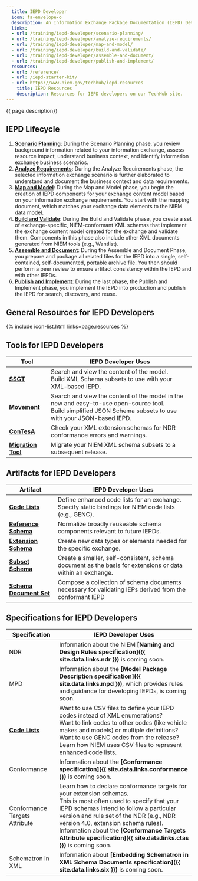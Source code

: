 ```yaml
---
  title: IEPD Developer
  icon: fa-envelope-o
  description: An Information Exchange Package Documentation (IEPD) Developer designs, builds, and validates the components (artifacts) of an Information Exchange Package (IEP). The process consists of a six-phase lifecycle.
  links:
  - url: /training/iepd-developer/scenario-planning/
  - url: /training/iepd-developer/analyze-requirements/
  - url: /training/iepd-developer/map-and-model/
  - url: /training/iepd-developer/build-and-validate/
  - url: /training/iepd-developer/assemble-and-document/
  - url: /training/iepd-developer/publish-and-implement/
  resources:
  - url: /reference/
  - url: /iepd-starter-kit/
  - url: https://www.niem.gov/techhub/iepd-resources
    title: IEPD Resources
    description: Resources for IEPD developers on our TechHub site.
---
```


{{ page.description}}

## IEPD Lifecycle

1. **[Scenario Planning](scenario-planning/ "Scenario Planning")**: During the Scenario Planning phase, you review background information related to your information exchange, assess resource impact, understand business context, and identify information exchange business scenarios.
1. **[Analyze Requirements](analyze-requirements/ "Analyze Requirements")**: During the Analyze Requirements phase, the selected information exchange scenario is further elaborated to understand and document the business context and data requirements.
1. **[Map and Model](map-and-model/ "Map and Model")**: During the Map and Model phase, you begin the creation of IEPD components for your exchange content model based on your information exchange requirements.  You start with the mapping document, which matches your exchange data elements to the NIEM data model.
1. **[Build and Validate](build-and-validate/ "Build and Validate")**: During the Build and Validate phase, you create a set of exchange-specific, NIEM-conformant XML schemas that implement the exchange content model created for the exchange and validate them. Components in this phase also include other XML documents generated from NIEM tools (e.g., Wantlist).
1. **[Assemble and Document](assemble-and-document/ "Assemble and Document")**: During the Assemble and Document Phase, you prepare and package all related files for the IEPD into a single, self‐contained, self-documented, portable archive file. You then should perform a peer review to ensure artifact consistency within the IEPD and with other IEPDs.
1. **[Publish and Implement](publish-and-implement/ "Publish and Implement")**: During the last phase, the Publish and Implement phase, you implement the IEPD into production and publish the IEPD for search, discovery, and reuse.

## General Resources for IEPD Developers

{% include icon-list.html links=page.resources %}

## Tools for IEPD Developers

| Tool | IEPD Developer Uses |
| ---- | ----------- |
| **[SSGT](../../reference/tools/ssgt)** | Search and view the content of the model. <br> Build XML Schema subsets to use with your XML-based IEPD. |
| **[Movement](../../reference/tools/movement)** | Search and view the content of the model in the new and easy-to-use open-source tool. <br> Build simplified JSON Schema subsets to use with your JSON-based IEPD. |
| **[ConTesA](../../reference/tools/contesa)** | Check your XML extension schemas for NDR conformance errors and warnings. |
| **[Migration Tool](../../reference/tools/migration)** | Migrate your NIEM XML schema subsets to a subsequent release. |

## Artifacts for IEPD Developers

| Artifact | IEPD Developer Uses |
| -------- | ------------------- |
| **[Code Lists](../../reference/artifacts/code-lists)** | Define enhanced code lists for an exchange.<br>Specify static bindings for NIEM code lists (e.g., GENC). |
| **[Reference Schema](../../reference/artifacts/reference-schema-document)** | Normalize broadly reuseable schema components relevant to future IEPDs. |
| **[Extension Schema](../../reference/artifacts/extension-schema-document)** | Create new data types or elements needed for the specific exchange. |
| **[Subset Schema](../../reference/artifacts/subset-schema-document)** | Create a smaller, self-consistent, schema document as the basis for extensions or data within an exchange. |
| **[Schema Document Set](../../reference/artifacts/schema-document-set)** | Compose a collection of schema documents necessary for validating IEPs derived from the conformant IEPD |

## Specifications for IEPD Developers

| Specification | IEPD Developer Uses |
| ------------- | ----------- |
| NDR | Information about the NIEM **[Naming and Design Rules specification]({{ site.data.links.ndr }})** is coming soon. |
| MPD | Information about the **[Model Package Description specification]({{ site.data.links.mpd }})**, which provides rules and guidance for developing IEPDs, is coming soon. |
| **[Code Lists](../../reference/specifications/code-lists)** | Want to use CSV files to define your IEPD codes instead of XML enumerations? <br> Want to link codes to other codes (like vehicle makes and models) or multiple definitions? <br> Want to use GENC codes from the release?  <br>Learn how NIEM uses CSV files to represent enhanced code lists. |
| Conformance | Information about the **[Conformance specification]({{ site.data.links.conformance }})** is coming soon. |
| Conformance Targets Attribute | Learn how to declare conformance targets for your extension schemas. <br> This is most often used to specify that your IEPD schemas intend to follow a particular version and rule set of the NDR (e.g., NDR version 4.0, extension schema rules). <br> Information about the **[Conformance Targets Attribute specification]({{ site.data.links.ctas }})** is coming soon. |
| Schematron in XML | Information about **[Embedding Schematron in XML Schema Documents specification]({{ site.data.links.six }})** is coming soon.|